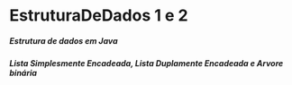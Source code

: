 # EstruturaDeDados 1 e 2
##### Estrutura de dados em Java
##### Lista Simplesmente Encadeada, Lista Duplamente Encadeada e Arvore binária
